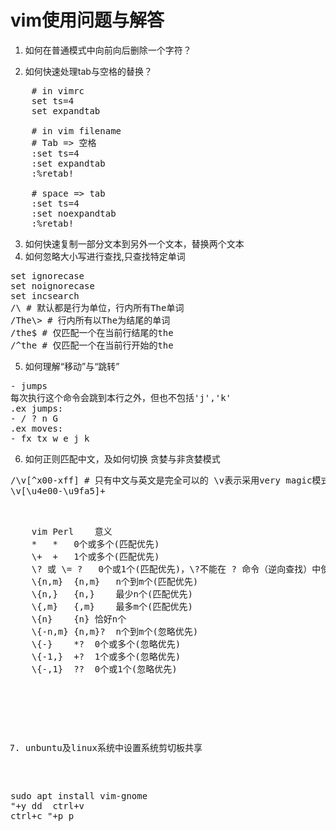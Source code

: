 # vim使用问题与解答

1. 如何在普通模式中向前向后删除一个字符？

2. 如何快速处理tab与空格的替换？

<pre>
	# in vimrc
	set ts=4
	set expandtab

	# in vim filename
	# Tab => 空格
	:set ts=4
	:set expandtab
	:%retab!

	# space => tab
	:set ts=4
	:set noexpandtab
	:%retab!
</pre>


3. 如何快速复制一部分文本到另外一个文本，替换两个文本
4. 如何忽略大小写进行查找,只查找特定单词

<pre>
set ignorecase
set noignorecase
set incsearch
/\<The\> # 默认都是行为单位，行内所有The单词
/The\> # 行内所有以The为结尾的单词
/the$ # 仅匹配一个在当前行结尾的the
/^the # 仅匹配一个在当前行开始的the
</pre>

5. 如何理解“移动”与“跳转”
<pre>
- jumps
每次执行这个命令会跳到本行之外，但也不包括'j','k'
.ex jumps:
- / ? n G
.ex moves:
- fx tx w e j k 
</pre>

6. 如何正则匹配中文，及如何切换 贪婪与非贪婪模式
<pre>
/\v[^x00-xff] # 只有中文与英文是完全可以的 \v表示采用very magic模式
\v[\u4e00-\u9fa5]+

	<pre>
	vim	Perl	意义
	*	*	0个或多个(匹配优先)
	\+	+	1个或多个(匹配优先)
	\? 或 \=	?	0个或1个(匹配优先)，\?不能在 ? 命令（逆向查找）中使用
	\{n,m}	{n,m}	n个到m个(匹配优先)
	\{n,}	{n,}	最少n个(匹配优先)
	\{,m}	{,m}	最多m个(匹配优先)
	\{n}	{n}	恰好n个
	\{-n,m}	{n,m}?	n个到m个(忽略优先)
	\{-}	*?	0个或多个(忽略优先)
	\{-1,}	+?	1个或多个(忽略优先)
	\{-,1}	??	0个或1个(忽略优先)
	<pre>
</pre>

7. unbuntu及linux系统中设置系统剪切板共享
<pre>
sudo apt install vim-gnome
"+y dd  ctrl+v
ctrl+c "+p p

</pre>
